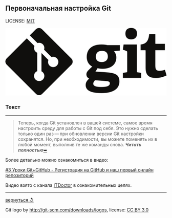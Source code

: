 ## Первоначальная настройка Git

LICENSE: [MIT](../license.md)

![git-logo](../assets/logo.svg)

### **Текст**

---

>Теперь, когда Git установлен в вашей системе, самое время настроить среду для работы с Git под себя. Это нужно сделать только один раз — при обновлении версии Git настройки сохранятся. Но, при необходимости, вы можете поменять их в любой момент, выполнив те же команды снова.
***Читать полностью***[&#10149;](https://git-scm.com/book/ru/v2/%D0%92%D0%B2%D0%B5%D0%B4%D0%B5%D0%BD%D0%B8%D0%B5-%D0%9F%D0%B5%D1%80%D0%B2%D0%BE%D0%BD%D0%B0%D1%87%D0%B0%D0%BB%D1%8C%D0%BD%D0%B0%D1%8F-%D0%BD%D0%B0%D1%81%D1%82%D1%80%D0%BE%D0%B9%D0%BA%D0%B0-Git)

Более детально можно ознакомиться в видео:

[#3 Уроки Git+GitHub - Регистрация на GitHub и наш первый онлайн репозиторий](https://youtu.be/9dkzbSnN2FQ?list=PLuY6eeDuleIOMB2R_Kky05ZfiAx2_pbAH)

Видео взято с канала [ITDoctor](https://www.youtube.com/channel/UC2Ev-rDSHBov0ZMChesLfrg) в ознакомительных целях.

---

[вернуться &#8634;](../introduction.md)

Git logo by http://git-scm.com/downloads/logos,
license: [CC BY 3.0](https://creativecommons.org/licenses/by/3.0/)